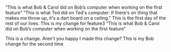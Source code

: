 “This is what Bob & Carol did on Bob’s computer when working on the first feature” 
“This is what Ted did on Ted's computer: If there's on thing that makes me throw up, it's a dart board on a ceiling."
This is the first day of the rest of our lives. 
This is my change for feature3
“This is what Bob & Carol did on Bob’s computer when working on the first feature” 

This is a change. Aren't you happy I made this change?
This is my Bob change for the second time 